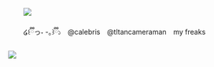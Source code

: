 
⠀⠀⠀![](https://komarev.com/ghpvc/?username=edtroject&color=9691DA) 


⠀⠀⠀໒꒰ྀིっ˕ -｡꒱ྀི১ ⠀@calebris ⠀@tltancameraman ⠀my freaks



![](https://cdn.discordapp.com/attachments/379127701015101451/1262615453428355113/Untitled93_20240716114255.png?ex=66973dc6&is=6695ec46&hm=a8c8c0ef1660f639b7ecb1a63f6f7cbc9b6f00f7ec59fba5a6408ffd305e2f7c&)

